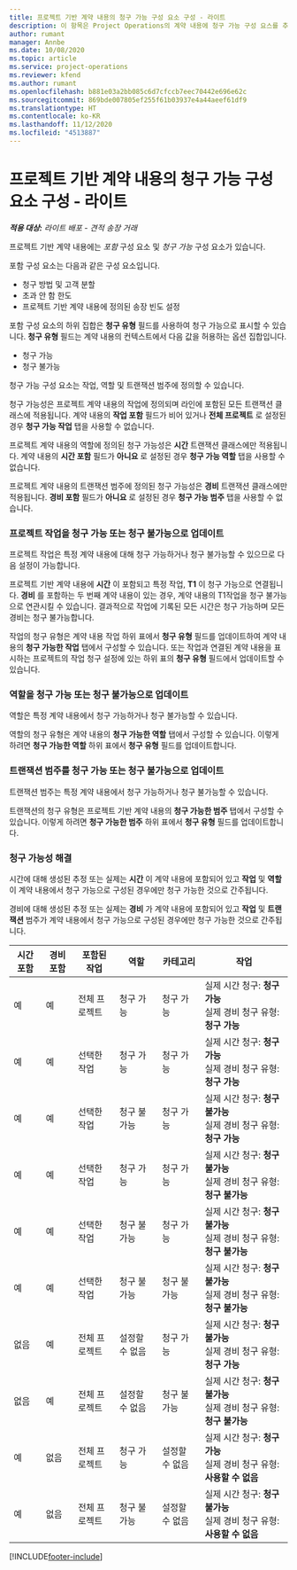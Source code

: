 ```yaml
---
title: 프로젝트 기반 계약 내용의 청구 가능 구성 요소 구성 - 라이트
description: 이 항목은 Project Operations의 계약 내용에 청구 가능 구성 요스를 추가하는 방법에 대한 정보를 제공합니다.
author: rumant
manager: Annbe
ms.date: 10/08/2020
ms.topic: article
ms.service: project-operations
ms.reviewer: kfend
ms.author: rumant
ms.openlocfilehash: b881e03a2bb085c6d7cfccb7eec70442e696e62c
ms.sourcegitcommit: 869bde007805ef255f61b03937e4a44aeef61df9
ms.translationtype: HT
ms.contentlocale: ko-KR
ms.lasthandoff: 11/12/2020
ms.locfileid: "4513887"
---
```

# <a name="configure-chargeable-components-of-a-project-based-contract-line---lite"></a>프로젝트 기반 계약 내용의 청구 가능 구성 요소 구성 - 라이트

_**적용 대상:** 라이트 배포 - 견적 송장 거래_

프로젝트 기반 계약 내용에는 *포함* 구성 요소 및 *청구 가능* 구성 요소가 있습니다.

포함 구성 요소는 다음과 같은 구성 요소입니다.

  - 청구 방법 및 고객 분할
  - 초과 안 함 한도 
  - 프로젝트 기반 계약 내용에 정의된 송장 빈도 설정

포함 구성 요소의 하위 집합은 **청구 유형** 필드를 사용하여 청구 가능으로 표시할 수 있습니다. **청구 유형** 필드는 계약 내용의 컨텍스트에서 다음 값을 허용하는 옵션 집합입니다.

  - 청구 가능
  - 청구 불가능

청구 가능 구성 요소는 작업, 역할 및 트랜잭션 범주에 정의할 수 있습니다.

청구 가능성은 프로젝트 계약 내용의 작업에 정의되며 라인에 포함된 모든 트랜잭션 클래스에 적용됩니다. 계약 내용의 **작업 포함** 필드가 비어 있거나 **전체 프로젝트** 로 설정된 경우 **청구 가능 작업** 탭을 사용할 수 없습니다.

프로젝트 계약 내용의 역할에 정의된 청구 가능성은 **시간** 트랜잭션 클래스에만 적용됩니다. 계약 내용의 **시간 포함** 필드가 **아니요** 로 설정된 경우 **청구 가능 역할** 탭을 사용할 수 없습니다.

프로젝트 계약 내용의 트랜잭션 범주에 정의된 청구 가능성은 **경비** 트랜잭션 클래스에만 적용됩니다. **경비 포함** 필드가 **아니요** 로 설정된 경우 **청구 가능 범주** 탭을 사용할 수 없습니다.

### <a name="update-a-project-task-as-chargeable-or-non-chargeable"></a>프로젝트 작업을 청구 가능 또는 청구 불가능으로 업데이트

프로젝트 작업은 특정 계약 내용에 대해 청구 가능하거나 청구 불가능할 수 있으므로 다음 설정이 가능합니다.

프로젝트 기반 계약 내용에 **시간** 이 포함되고 특정 작업, **T1** 이 청구 가능으로 연결됩니다. **경비** 를 포함하는 두 번째 계약 내용이 있는 경우, 계약 내용의 T1작업을 청구 불가능으로 연관시킬 수 있습니다. 결과적으로 작업에 기록된 모든 시간은 청구 가능하며 모든 경비는 청구 불가능합니다.

작업의 청구 유형은 계약 내용 작업 하위 표에서 **청구 유형** 필드를 업데이트하여 계약 내용의 **청구 가능한 작업** 탭에서 구성할 수 있습니다. 또는 작업과 연결된 계약 내용을 표시하는 프로젝트의 작업 청구 설정에 있는 하위 표의 **청구 유형** 필드에서 업데이트할 수 있습니다.

### <a name="update-a-role-as-chargeable-or-non-chargeable"></a>역할을 청구 가능 또는 청구 불가능으로 업데이트

역할은 특정 계약 내용에서 청구 가능하거나 청구 불가능할 수 있습니다.

역할의 청구 유형은 계약 내용의 **청구 가능한 역할** 탭에서 구성할 수 있습니다. 이렇게 하려면 **청구 가능한 역할** 하위 표에서 **청구 유형** 필드를 업데이트합니다.

### <a name="update-a-transaction-category-as-chargeable-or-non-chargeable"></a>트랜잭션 범주를 청구 가능 또는 청구 불가능으로 업데이트

트랜잭션 범주는 특정 계약 내용에서 청구 가능하거나 청구 불가능할 수 있습니다.

트랜잭션의 청구 유형은 프로젝트 기반 계약 내용의 **청구 가능한 범주** 탭에서 구성할 수 있습니다. 이렇게 하려면 **청구 가능한 범주** 하위 표에서 **청구 유형** 필드를 업데이트합니다.

### <a name="resolve-chargeability"></a>청구 가능성 해결

시간에 대해 생성된 추정 또는 실제는 **시간** 이 계약 내용에 포함되어 있고 **작업** 및 **역할** 이 계약 내용에서 청구 가능으로 구성된 경우에만 청구 가능한 것으로 간주됩니다.

경비에 대해 생성된 추정 또는 실제는 **경비** 가 계약 내용에 포함되어 있고 **작업** 및 **트랜잭션** 범주가 계약 내용에서 청구 가능으로 구성된 경우에만 청구 가능한 것으로 간주됩니다.


| 시간 포함 | 경비 포함 | 포함된 작업 | 역할           | 카테고리       | 작업                                                                                                      |
|---------------|------------------|----------------|----------------|----------------|-----------------------------------------------------------------------------------------------------------|
| 예           | 예              | 전체 프로젝트 | 청구 가능     | 청구 가능     | 실제 시간 청구: **청구 가능** </br> 실제 경비 청구 유형: **청구 가능**           |
| 예           | 예              | 선택한 작업 | 청구 가능     | 청구 가능     | 실제 시간 청구: **청구 가능** </br> 실제 경비 청구 유형: **청구 가능**           |
| 예           | 예              | 선택한 작업 | 청구 불가능 | 청구 가능     | 실제 시간 청구: **청구 불가능** </br> 실제 경비 청구 유형: **청구 가능**       |
| 예           | 예              | 선택한 작업 | 청구 가능     | 청구 가능     | 실제 시간 청구: **청구 불가능** </br> 실제 경비 청구 유형: **청구 불가능** |
| 예           | 예              | 선택한 작업 | 청구 불가능 | 청구 가능     | 실제 시간 청구: **청구 불가능** </br> 실제 경비 청구 유형: **청구 불가능** |
| 예           | 예              | 선택한 작업 | 청구 불가능 | 청구 불가능 | 실제 시간 청구: **청구 불가능** </br> 실제 경비 청구 유형: **청구 불가능** |
| 없음            | 예              | 전체 프로젝트 | 설정할 수 없음   | 청구 가능     | 실제 시간 청구: **청구 불가능**</br>실제 경비 청구 유형: **청구 가능**          |
| 없음            | 예              | 전체 프로젝트 | 설정할 수 없음   | 청구 불가능 | 실제 시간 청구: **청구 불가능**</br> 실제 경비 청구 유형: **청구 불가능**     |
| 예           | 없음               | 전체 프로젝트 | 청구 가능     | 설정할 수 없음   | 실제 시간 청구: **청구 가능** </br> 실제 경비 청구 유형: **사용할 수 없음**        |
| 예           | 없음               | 전체 프로젝트 | 청구 불가능 | 설정할 수 없음   | 실제 시간 청구: **청구 불가능** </br>실제 경비 청구 유형: **사용할 수 없음**   |


[!INCLUDE[footer-include](../../includes/footer-banner.md)]